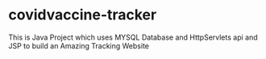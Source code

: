 # covidvaccine-tracker
This is Java Project which uses MYSQL Database and HttpServlets api and JSP to build an Amazing Tracking Website 
